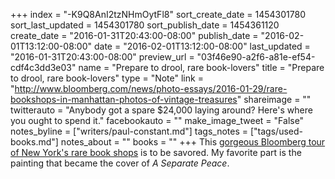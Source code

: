 +++
index = "-K9Q8AnI2tzNHmOytFl8"
sort_create_date = 1454301780
sort_last_updated = 1454301780
sort_publish_date = 1454361120
create_date = "2016-01-31T20:43:00-08:00"
publish_date = "2016-02-01T13:12:00-08:00"
date = "2016-02-01T13:12:00-08:00"
last_updated = "2016-01-31T20:43:00-08:00"
preview_url = "03f46e90-a2f6-a81e-ef54-cdf4c3dd3e03"
name = "Prepare to drool, rare book-lovers"
title = "Prepare to drool, rare book-lovers"
type = "Note"
link = "http://www.bloomberg.com/news/photo-essays/2016-01-29/rare-bookshops-in-manhattan-photos-of-vintage-treasures"
shareimage = ""
twitterauto = "Anybody got a spare $24,000 laying around? Here's where you ought to spend it."
facebookauto = ""
make_image_tweet = "False"
notes_byline = ["writers/paul-constant.md"]
tags_notes = ["tags/used-books.md"]
notes_about = ""
books = ""
+++
This [gorgeous Bloomberg tour of New York's rare book shops](http://www.bloomberg.com/news/photo-essays/2016-01-29/rare-bookshops-in-manhattan-photos-of-vintage-treasures) is to be savored. My favorite part is the painting that became the cover of *A Separate Peace*.
